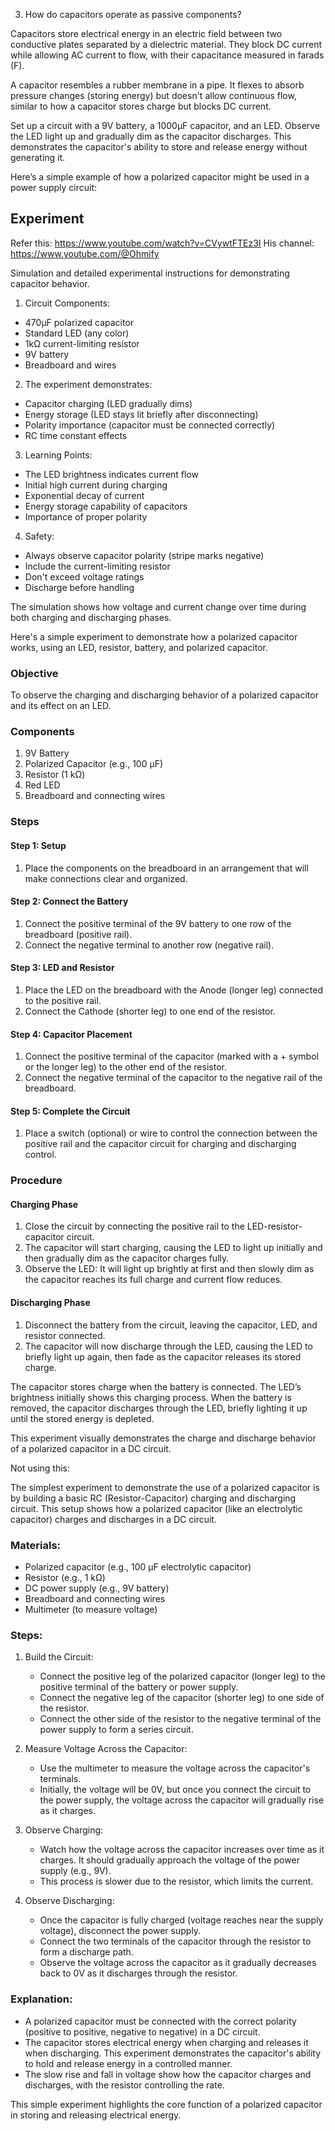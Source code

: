 
3. How do capacitors operate as passive components?

Capacitors store electrical energy in an electric field between two conductive plates separated by a dielectric material. They block DC current while allowing AC current to flow, with their capacitance measured in farads (F).

A capacitor resembles a rubber membrane in a pipe. It flexes to absorb pressure changes (storing energy) but doesn't allow continuous flow, similar to how a capacitor stores charge but blocks DC current.

Set up a circuit with a 9V battery, a 1000μF capacitor, and an LED.
Observe the LED light up and gradually dim as the capacitor discharges.
This demonstrates the capacitor's ability to store and release energy without generating it.

Here’s a simple example of how a polarized capacitor might be used in a power supply circuit:

## Experiment

Refer this: https://www.youtube.com/watch?v=CVywtFTEz3I
His channel: https://www.youtube.com/@Ohmify

Simulation and detailed experimental instructions for demonstrating capacitor behavior.

1. Circuit Components:

- 470µF polarized capacitor
- Standard LED (any color)
- 1kΩ current-limiting resistor
- 9V battery
- Breadboard and wires

2. The experiment demonstrates:

- Capacitor charging (LED gradually dims)
- Energy storage (LED stays lit briefly after disconnecting)
- Polarity importance (capacitor must be connected correctly)
- RC time constant effects

3. Learning Points:

- The LED brightness indicates current flow
- Initial high current during charging
- Exponential decay of current
- Energy storage capability of capacitors
- Importance of proper polarity

4. Safety:

- Always observe capacitor polarity (stripe marks negative)
- Include the current-limiting resistor
- Don't exceed voltage ratings
- Discharge before handling

The simulation shows how voltage and current change over time during both charging and discharging phases.

Here's a simple experiment to demonstrate how a polarized capacitor works, using an LED, resistor, battery, and polarized capacitor.

### Objective

To observe the charging and discharging behavior of a polarized capacitor and its effect on an LED.

### Components

1. 9V Battery
2. Polarized Capacitor (e.g., 100 µF)
3. Resistor (1 kΩ)
4. Red LED
5. Breadboard and connecting wires

### Steps

#### Step 1: Setup

1. Place the components on the breadboard in an arrangement that will make connections clear and organized.

#### Step 2: Connect the Battery

1. Connect the positive terminal of the 9V battery to one row of the breadboard (positive rail).
2. Connect the negative terminal to another row (negative rail).

#### Step 3: LED and Resistor

1. Place the LED on the breadboard with the Anode (longer leg) connected to the positive rail.
2. Connect the Cathode (shorter leg) to one end of the resistor.

#### Step 4: Capacitor Placement

1. Connect the positive terminal of the capacitor (marked with a + symbol or the longer leg) to the other end of the resistor.
2. Connect the negative terminal of the capacitor to the negative rail of the breadboard.

#### Step 5: Complete the Circuit

1. Place a switch (optional) or wire to control the connection between the positive rail and the capacitor circuit for charging and discharging control.

### Procedure

#### Charging Phase

1. Close the circuit by connecting the positive rail to the LED-resistor-capacitor circuit.
2. The capacitor will start charging, causing the LED to light up initially and then gradually dim as the capacitor charges fully.
3. Observe the LED: It will light up brightly at first and then slowly dim as the capacitor reaches its full charge and current flow reduces.

#### Discharging Phase

1. Disconnect the battery from the circuit, leaving the capacitor, LED, and resistor connected.
2. The capacitor will now discharge through the LED, causing the LED to briefly light up again, then fade as the capacitor releases its stored charge.

The capacitor stores charge when the battery is connected. The LED’s brightness initially shows this charging process. When the battery is removed, the capacitor discharges through the LED, briefly lighting it up until the stored energy is depleted.

This experiment visually demonstrates the charge and discharge behavior of a polarized capacitor in a DC circuit.


Not using this:

The simplest experiment to demonstrate the use of a polarized capacitor is by building a basic RC (Resistor-Capacitor) charging and discharging circuit. This setup shows how a polarized capacitor (like an electrolytic capacitor) charges and discharges in a DC circuit.

### Materials:
- Polarized capacitor (e.g., 100 µF electrolytic capacitor)
- Resistor (e.g., 1 kΩ)
- DC power supply (e.g., 9V battery)
- Breadboard and connecting wires
- Multimeter (to measure voltage)

### Steps:

1. Build the Circuit:
   - Connect the positive leg of the polarized capacitor (longer leg) to the positive terminal of the battery or power supply.
   - Connect the negative leg of the capacitor (shorter leg) to one side of the resistor.
   - Connect the other side of the resistor to the negative terminal of the power supply to form a series circuit.

2. Measure Voltage Across the Capacitor:
   - Use the multimeter to measure the voltage across the capacitor's terminals.
   - Initially, the voltage will be 0V, but once you connect the circuit to the power supply, the voltage across the capacitor will gradually rise as it charges.

3. Observe Charging:
   - Watch how the voltage across the capacitor increases over time as it charges. It should gradually approach the voltage of the power supply (e.g., 9V).
   - This process is slower due to the resistor, which limits the current.

4. Observe Discharging:
   - Once the capacitor is fully charged (voltage reaches near the supply voltage), disconnect the power supply.
   - Connect the two terminals of the capacitor through the resistor to form a discharge path.
   - Observe the voltage across the capacitor as it gradually decreases back to 0V as it discharges through the resistor.

### Explanation:
- A polarized capacitor must be connected with the correct polarity (positive to positive, negative to negative) in a DC circuit.
- The capacitor stores electrical energy when charging and releases it when discharging. This experiment demonstrates the capacitor's ability to hold and release energy in a controlled manner.
- The slow rise and fall in voltage show how the capacitor charges and discharges, with the resistor controlling the rate.

This simple experiment highlights the core function of a polarized capacitor in storing and releasing electrical energy.
